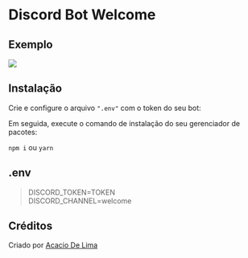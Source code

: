 # Discord Bot Welcome

## Exemplo

![](https://i.imgur.com/WJ0HFK0.png)

## Instalação

Crie e configure o arquivo ```".env"``` com o token do seu bot:

Em seguida, execute o comando de instalação do seu gerenciador de pacotes:

```npm i``` ou ```yarn```

## .env
> DISCORD_TOKEN=TOKEN\
DISCORD_CHANNEL=welcome

## Créditos

Criado por [Acacio De Lima](https://twitter.com/limadeacacio)
